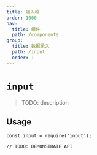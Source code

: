 ```yaml
---
title: 输入框
order: 1000
nav:
  title: 组件
  path: /components
group:
  title: 数据录入
  path: /input
  order: 1
---
```


# `input`

> TODO: description

## Usage

```
const input = require('input');

// TODO: DEMONSTRATE API
```
